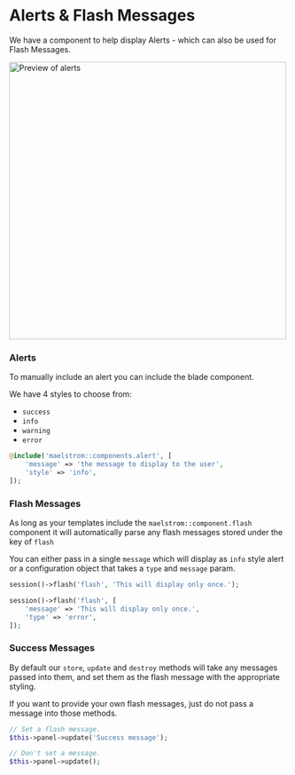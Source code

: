# Alerts & Flash Messages

We have a component to help display Alerts - which can also be used for Flash Messages.

<img src="/flash-preview.png" alt="Preview of alerts" class="m-w-full h-auto mt-4" style="width: 500px;" />

### Alerts
To manually include an alert you can include the blade component.

We have 4 styles to choose from:

- `success`
- `info`
- `warning`
- `error`

```php
@include('maelstrom::components.alert', [
    'message' => 'the message to display to the user',
    'style' => 'info',
]);
```

### Flash Messages
As long as your templates include the `maelstrom::component.flash` component it will automatically parse any flash messages stored under the key of `flash`

You can either pass in a single `message` which will display as `info` style alert or a configuration object that takes a `type` and `message` param.

```php
session()->flash('flash', 'This will display only once.');

session()->flash('flash', [
    'message' => 'This will display only once.',
    'type' => 'error',
]);
```

### Success Messages

By default our `store`, `update` and `destroy` methods will take any messages passed into them, and set them as the flash message with the appropriate styling.

If you want to provide your own flash messages, just do not pass a message into those methods.

```php
// Set a flash message.
$this->panel->update('Success message');

// Don't set a message.
$this->panel->update();
```

